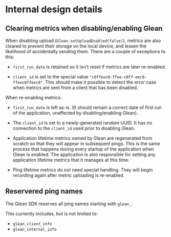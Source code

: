 # Internal design details

## Clearing metrics when disabling/enabling Glean

When disabling upload (`Glean.setUploadEnabled(false)`), metrics are also cleared to prevent their storage on the local device, and lessen the likelihood
of accidentally sending them.
There are a couple of exceptions to this:

- `first_run_date` is retained so it isn't reset if metrics are later re-enabled.

- `client_id` is set to the special value `"c0ffeec0-ffee-c0ff-eec0-ffeec0ffeec0"`. This should make it possible to detect the error case when metrics are sent from a client that has been disabled.

When re-enabling metrics:

- `first_run_date` is left as-is. (It should remain a correct date of first run of the application, unaffected by disabling/enabling Glean).

- The `client_id` is set to a newly-generated random UUID. It has no connection to the `client_id` used prior to disabling Glean.

- Application lifetime metrics owned by Glean are regenerated from scratch so that they will appear in subsequent pings. This is the same process that happens during every startup of the application when Glean is enabled. The application is also responsible for setting any application lifetime metrics that it manages at this time.

- Ping lifetime metrics do not need special handling.  They will begin recording again after metric uploading is re-enabled.

## Reservered ping names

The Glean SDK reserves all ping names starting with `glean_`.

This currently includes, but is not limited to:

* `glean_client_info`
* `glean_internal_info`
